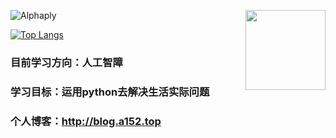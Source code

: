 <img align='right' src='http://sukasuka-anime.com/core_sys/images/contents/00000017/block/00000060/00000047.png?1684117971' width='128px'></img>
![Alphaply](https://github-readme-stats.vercel.app/api?username=alphaply&show_icons=true&theme=transparent)


[![Top Langs](https://github-readme-stats.vercel.app/api/top-langs/?username=alphaply&size_weight=0.5&count_weight=0.5&langs_count=8)](https://github.com/anuraghazra/github-readme-stats)

### 目前学习方向：人工智障
### 学习目标：运用python去解决生活实际问题
### 个人博客：http://blog.a152.top

